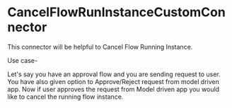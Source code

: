 # CancelFlowRunInstanceCustomConnector

This connector will be helpful to Cancel Flow Running Instance.

Use case-

Let's say you have an approval flow and you are sending request to user. You have also given option to Approve/Reject request from model driven app.
Now if user approves the request from Model driven app you would like to cancel the running flow instance.

